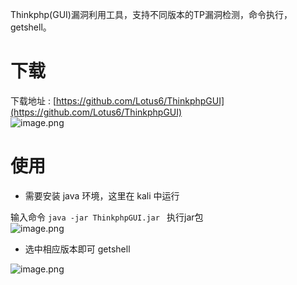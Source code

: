 Thinkphp(GUI)漏洞利用工具，支持不同版本的TP漏洞检测，命令执行，getshell。
<a name="SFkmj"></a>
# 下载
下载地址 : [https://github.com/Lotus6/ThinkphpGUI](https://github.com/Lotus6/ThinkphpGUI)<br />![image.png](https://cdn.nlark.com/yuque/0/2022/png/2369898/1641817513381-3be2c43b-56b8-443c-8003-26a9e9ffd89a.png#clientId=u6bc9190f-164c-4&from=paste&height=828&id=u858bb9b2&margin=%5Bobject%20Object%5D&name=image.png&originHeight=828&originWidth=1585&originalType=binary&ratio=1&size=76427&status=done&style=none&taskId=u89b6f3a4-6324-464f-87f7-2ec0000aaed&width=1585)
<a name="MOH8e"></a>
# 使用

- 需要安装 java 环境，这里在 kali 中运行

输入命令 `java -jar ThinkphpGUI.jar ` 执行jar包<br />![image.png](https://cdn.nlark.com/yuque/0/2022/png/2369898/1641817589609-dfd6170d-45c1-47ef-873c-0128f794b795.png#clientId=u6bc9190f-164c-4&from=paste&height=652&id=u17d1ffc9&margin=%5Bobject%20Object%5D&name=image.png&originHeight=652&originWidth=1154&originalType=binary&ratio=1&size=254092&status=done&style=none&taskId=ub09743e3-fcd8-41b7-b74e-e68d91172c3&width=1154)

- 选中相应版本即可 getshell

![image.png](https://cdn.nlark.com/yuque/0/2022/png/2369898/1641818094170-5b6da9ff-2c65-4555-8509-b9e2378ceca0.png#clientId=u6bc9190f-164c-4&from=paste&height=354&id=u7d09d22b&margin=%5Bobject%20Object%5D&name=image.png&originHeight=354&originWidth=865&originalType=binary&ratio=1&size=31790&status=done&style=none&taskId=ua39792fc-083a-41d7-b866-876c35c7af0&width=865)<br />

